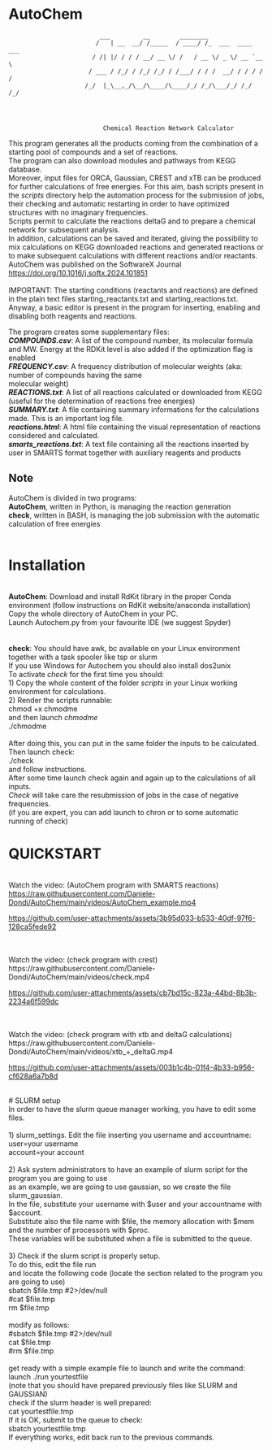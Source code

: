 # AutoChem

                             ___         __        ________                 
                            /   | __  __/ /_____  / ____/ /_  ___  ____ ___ 
                           / /| |/ / / / __/ __ \/ /   / __ \/ _ \/ __ `__ \
                          / ___ / /_/ / /_/ /_/ / /___/ / / /  __/ / / / / /
                         /_/  |_\__,_/\__/\____/\____/_/ /_/\___/_/ /_/ /_/ 
                                            



                              Chemical Reaction Network Calculator

 This program generates all the products coming from the combination of a starting pool of compounds 
 and a set of reactions.<br>
  The program can also download modules and pathways from KEGG database.<br>
 Moreover, input files for ORCA, Gaussian, CREST and xTB can be produced for further calculations of free energies.
 For this aim, bash scripts present in the <i>scripts</i> directory help the automation process 
 for the submission of jobs, their checking and automatic restarting in order to have optimized 
 structures with no imaginary frequencies. <br>
 Scripts permit to calculate the reactions deltaG and to prepare a chemical network for 
 subsequent analysis.<br>
 In addition, calculations can be saved and iterated, giving the possibility to mix calculations 
 on KEGG downloaded reactions and generated reactions or to make subsequent calculations with different
 reactions and/or reactants.<br>
 AutoChem was published on the SoftwareX Journal https://doi.org/10.1016/j.softx.2024.101851<br>
 <br>
 IMPORTANT:
 The starting conditions (reactants and reactions) are defined in the plain text files starting_reactants.txt and starting_reactions.txt.<br>
 Anyway, a basic editor is present in the program for inserting, enabling and disabling both reagents 
 and reactions.

 The program creates some supplementary files:<br>
 <b><i>COMPOUNDS.csv</i></b>: A list of the compound number, its molecular formula and MW. Energy at the RDKit level is also added if the optimization flag is enabled<br>
 <b><i>FREQUENCY.csv</i></b>: A frequency distribution of molecular weights (aka: number of compounds having the same<br>
     molecular weight)<br>
 <b><i>REACTIONS.txt</i></b>: A list of all reactions calculated or downloaded from KEGG (useful for the determination of reactions 
     free energies)<br>
 <b><i>SUMMARY.txt</i></b>: A file containing summary informations for the calculations made. This is an important log
 file.<br>
 <b><i>reactions.html</i></b>: A html file containing the visual representation of reactions considered and calculated.<br>
 <b><i>smarts_reactions.txt</i></b>: A text file containing all the reactions inserted by user in SMARTS format together with 
     auxiliary reagents and products
<br> 
 ## Note
 AutoChem is divided in two programs:<br>
 <b>AutoChem</b>, written in Python, is managing the reaction generation<br>
 <b>check</b>, written in BASH, is managing the job submission with the automatic calculation of free energies<br>
<br>
# Installation
<br>
<b>AutoChem</b>: Download and install RdKit library in the proper Conda environment (follow instructions on RdKit website/anaconda installation)<br>
Copy the whole directory of AutoChem in your PC.<br>
Launch Autochem.py from your favourite IDE (we suggest Spyder)<br>
<br>
<br>
<b>check</b>: 
You should have awk, bc available on your Linux environment together with a task spooler like tsp or slurm<br>
If you use Windows for Autochem you should also install dos2unix<br>
To activate <i>check</i> for the first time you should:<br>
1) Copy the whole content of the folder <i>scripts</i> in your Linux working environment for calculations.<br>
2) Render the scripts runnable:<br>
chmod +x chmodme<br>
and then launch <i>chmodme</i><br>
./chmodme<br>
<br>
After doing this, you can put in the same folder the inputs to be calculated.<br>
Then launch check:<br>
./check<br>
and follow instructions.<br>
After some time launch check again and again up to the calculations of all inputs.<br>
<i>Check</i> will take care the resubmission of jobs in the case of negative frequencies.<br>
(if you are expert, you can add launch to chron or to some automatic running of check)<br>


# QUICKSTART
<br>Watch the video: (AutoChem program with SMARTS reactions)<br>
https://raw.githubusercontent.com/Daniele-Dondi/AutoChem/main/videos/AutoChem_example.mp4


https://github.com/user-attachments/assets/3b95d033-b533-40df-97f6-128ca5fede92


<br>
<br>Watch the video: (check program with crest)<br>
https://raw.githubusercontent.com/Daniele-Dondi/AutoChem/main/videos/check.mp4


https://github.com/user-attachments/assets/cb7bd15c-823a-44bd-8b3b-2234a6f599dc


<br>
<br>Watch the video: (check program with xtb and deltaG calculations)<br>
https://raw.githubusercontent.com/Daniele-Dondi/AutoChem/main/videos/xtb_+_deltaG.mp4


https://github.com/user-attachments/assets/003b1c4b-01f4-4b33-b956-cf628a6a7b8d


<br>
# SLURM setup<br>
In order to have the slurm queue manager working, you have to edit some files.<br>
<br>
1) slurm_settings. Edit the file inserting you username and accountname:<br>
user=your username<br>
account=your account<br>
<br>
2) Ask system administrators to have an example of slurm script for the program you are going to use<br>
as an example, we are going to use gaussian, so we create the file slurm_gaussian.<br>
In the file, substitute your username with $user and your accountname with $account.<br>
Substitute also the file name with $file, the memory allocation with $mem and the number of processors with $proc.<br>
These variables will be substituted when a file is submitted to the queue.<br>
<br>
3) Check if the slurm script is properly setup.<br>
To do this, edit the file run<br>
and locate the following code (locate the section related to the program you are going to use)<br>
  sbatch $file.tmp #2>/dev/null<br>
  #cat $file.tmp<br>
  rm $file.tmp<br><br>
modify as follows:<br>
  #sbatch $file.tmp #2>/dev/null<br>
  cat $file.tmp<br>
  #rm $file.tmp<br><br>
get ready with a simple example file to launch and write the command:<br>
launch ./run yourtestfile<br>
(note that you should have prepared previously files like SLURM and GAUSSIAN)<br>
check if the slurm header is well prepared:<br>
cat yourtestfile.tmp<br>
If it is OK, submit to the queue to check:<br>
sbatch yourtestfile.tmp<br>
If everything works, edit back run to the previous commands.<br>

<br>
<br>
